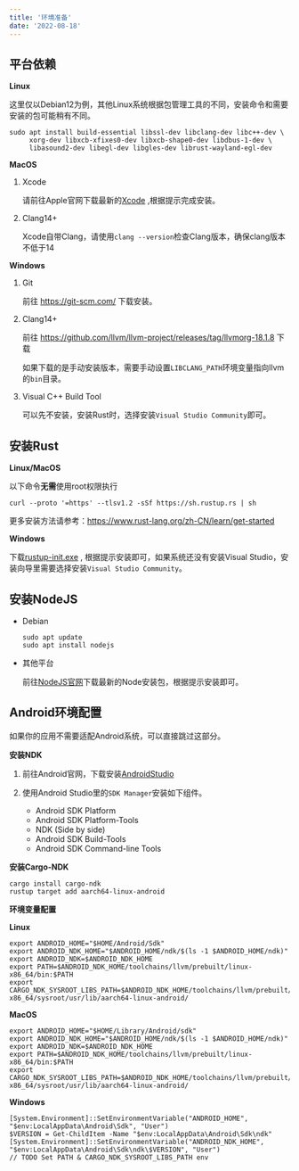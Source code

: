 ```yaml
---
title: '环境准备'
date: '2022-08-18'
---
```


## 平台依赖
**Linux**

  这里仅以Debian12为例，其他Linux系统根据包管理工具的不同，安装命令和需要安装的包可能稍有不同。
  ```
  sudo apt install build-essential libssl-dev libclang-dev libc++-dev \
       xorg-dev libxcb-xfixes0-dev libxcb-shape0-dev libdbus-1-dev \
       libasound2-dev libegl-dev libgles-dev librust-wayland-egl-dev
  ```
**MacOS**

  1. Xcode

     请前往Apple官网下载最新的[Xcode](https://apps.apple.com/gb/app/xcode/id497799835?mt=12) ,根据提示完成安装。

  2. Clang14+

     Xcode自带Clang，请使用`clang --version`检查Clang版本，确保clang版本不低于14

**Windows**

  1. Git

     前往 https://git-scm.com/ 下载安装。

  2. Clang14+
  
     前往 https://github.com/llvm/llvm-project/releases/tag/llvmorg-18.1.8 下载

     如果下载的是手动安装版本，需要手动设置`LIBCLANG_PATH`环境变量指向llvm的`bin`目录。

  3. Visual C++ Build Tool 

     可以先不安装，安装Rust时，选择安装`Visual Studio Community`即可。

## 安装Rust

**Linux/MacOS**

  以下命令**无需**使用root权限执行
  ```
  curl --proto '=https' --tlsv1.2 -sSf https://sh.rustup.rs | sh
  ```
  更多安装方法请参考：https://www.rust-lang.org/zh-CN/learn/get-started

**Windows**

  下载[rustup-init.exe](https://static.rust-lang.org/rustup/dist/i686-pc-windows-gnu/rustup-init.exe) , 根据提示安装即可，如果系统还没有安装Visual Studio，安装向导里需要选择安装`Visual Studio Community`。

## 安装NodeJS

* Debian
  ```
  sudo apt update
  sudo apt install nodejs
  ```
* 其他平台

  前往[NodeJS官网](https://nodejs.org/)下载最新的Node安装包，根据提示安装即可。
  
  
## Android环境配置

如果你的应用不需要适配Android系统，可以直接跳过这部分。

**安装NDK**

1. 前往Android官网，下载安装[AndroidStudio](https://developer.android.com/studio)

2. 使用Android Studio里的`SDK Manager`安装如下组件。

   * Android SDK Platform
   * Android SDK Platform-Tools
   * NDK (Side by side)
   * Android SDK Build-Tools
   * Android SDK Command-line Tools

**安装Cargo-NDK**

```
cargo install cargo-ndk
rustup target add aarch64-linux-android
```

**环境变量配置**

**Linux**

```
export ANDROID_HOME="$HOME/Android/Sdk"
export ANDROID_NDK_HOME="$ANDROID_HOME/ndk/$(ls -1 $ANDROID_HOME/ndk)"
export ANDROID_NDK=$ANDROID_NDK_HOME
export PATH=$ANDROID_NDK_HOME/toolchains/llvm/prebuilt/linux-x86_64/bin:$PATH
export CARGO_NDK_SYSROOT_LIBS_PATH=$ANDROID_NDK_HOME/toolchains/llvm/prebuilt/linux-x86_64/sysroot/usr/lib/aarch64-linux-android/
```

**MacOS**

```
export ANDROID_HOME="$HOME/Library/Android/sdk"
export ANDROID_NDK_HOME="$ANDROID_HOME/ndk/$(ls -1 $ANDROID_HOME/ndk)"
export ANDROID_NDK=$ANDROID_NDK_HOME
export PATH=$ANDROID_NDK_HOME/toolchains/llvm/prebuilt/linux-x86_64/bin:$PATH
export CARGO_NDK_SYSROOT_LIBS_PATH=$ANDROID_NDK_HOME/toolchains/llvm/prebuilt/linux-x86_64/sysroot/usr/lib/aarch64-linux-android/
```

**Windows**

```
[System.Environment]::SetEnvironmentVariable("ANDROID_HOME", "$env:LocalAppData\Android\Sdk", "User")
$VERSION = Get-ChildItem -Name "$env:LocalAppData\Android\Sdk\ndk"
[System.Environment]::SetEnvironmentVariable("ANDROID_NDK_HOME", "$env:LocalAppData\Android\Sdk\ndk\$VERSION", "User")
// TODO Set PATH & CARGO_NDK_SYSROOT_LIBS_PATH env
```